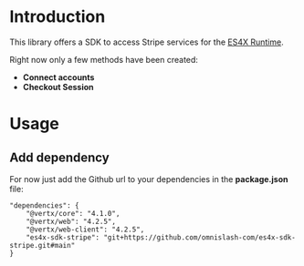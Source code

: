 # Introduction
This library offers a SDK to access Stripe services for the [ES4X Runtime](https://github.com/reactiverse/es4x).

Right now only a few methods have been created:
- **Connect accounts**
- **Checkout Session**

# Usage
## Add dependency
For now just add the Github url to your dependencies in the **package.json** file:
```
"dependencies": {
	"@vertx/core": "4.1.0",
	"@vertx/web": "4.2.5",
	"@vertx/web-client": "4.2.5",
	"es4x-sdk-stripe": "git+https://github.com/omnislash-com/es4x-sdk-stripe.git#main"
}
```